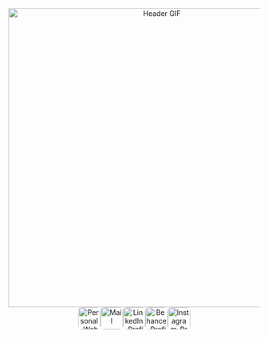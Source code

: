 <div id="header" align="center">
  <picture>
    <!-- Light Themes -->
    <source srcset="assets/gif_light_vhs.gif" media="(prefers-color-scheme: light)">
    <!-- Dark Themes -->
    <source srcset="assets/gif_dark_vhs.gif" media="(prefers-color-scheme: dark)">
    <!-- Default GIF (Fallback) -->
    <img src="assets/gif_dark_vhs.gif" alt="Header GIF" style="width: 600px;">
  </picture>


<div id="custom-buttons" align="center" style="display: flex; justify-content: center; gap: 0px; padding: 0; margin: 0;">
  <!-- GitHub Button as GIF -->
  <a href="https://sifmanos.github.io/" target="_blank" title="Personal_Website">
    <picture>
      <!-- Light Theme -->
      <source srcset="assets/gif_website2.gif" media="(prefers-color-scheme: light)">
      <!-- Dark Theme -->
      <source srcset="assets/gif_website.gif" media="(prefers-color-scheme: dark)">
      <!-- Default (Fallback) -->
      <img src="assets/gif_website.gif" width="45" alt="Personal_Website" style="border-radius: 8px;">
    </picture>
  </a>
  <a href="mailto:sifakis.em@gmail.com" target="_blank" title="Mail">
    <picture>
      <!-- Light Theme -->
      <source srcset="assets/gif_mails2.gif" media="(prefers-color-scheme: light)">
      <!-- Dark Theme -->
      <source srcset="assets/gif_mails.gif" media="(prefers-color-scheme: dark)">
      <!-- Default (Fallback) -->
      <img src="assets/gif_mails.gif" width="45" alt="Mail" style="border-radius: 8px;">
    </picture>
  </a>
  <a href="https://www.linkedin.com/in/sifmanos/" target="_blank" title="LinkedIn_Profile">
    <picture>
      <!-- Light Theme -->
      <source srcset="assets/gif_linkedin2.gif" media="(prefers-color-scheme: light)">
      <!-- Dark Theme -->
      <source srcset="assets/gif_linkedin.gif" media="(prefers-color-scheme: dark)">
      <!-- Default (Fallback) -->
      <img src="assets/gif_linkedin.gif" width="45" alt="LinkedIn_Profile" style="border-radius: 8px;">
    </picture>
  </a>
  <a href="https://www.behance.net/manossifakis1" target="_blank" title="Behance_Profile">
    <picture>
      <!-- Light Theme -->
      <source srcset="assets/gif_behance2.gif" media="(prefers-color-scheme: light)">
      <!-- Dark Theme -->
      <source srcset="assets/gif_behance.gif" media="(prefers-color-scheme: dark)">
      <!-- Default (Fallback) -->
      <img src="assets/gif_behance.gif" width="45" alt="Behance_Profile" style="border-radius: 8px;">
    </picture>
  </a>
  <a href="https://www.instagram.com/sifmanos_/" target="_blank" title="Instagram_Profile">
    <picture>
      <!-- Light Theme -->
      <source srcset="assets/gif_instagram2.gif" media="(prefers-color-scheme: light)">
      <!-- Dark Theme -->
      <source srcset="assets/gif_instagram.gif" media="(prefers-color-scheme: dark)">
      <!-- Default (Fallback) -->
      <img src="assets/gif_instagram.gif" width="45" alt="Instagram_Profile" style="border-radius: 8px;">
    </picture>
  </a>
</div>



